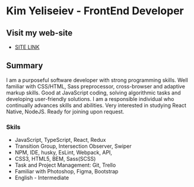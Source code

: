 # Kim Yeliseiev - FrontEnd Developer

## Visit my web-site

- [SITE LINK](https://yeliseiev.github.io/portfolio/)

## Summary

I am a purposeful software developer with strong programming skills. Well familiar with CSS/HTML, Sass preprocessor, cross-browser and adaptive markup skills. Good at JavaScript coding, solving algorithmic tasks and developing user-friendly solutions. I am a responsible individual who continually advances skills and abilities. Very interested in studying React Native, NodeJS.
Ready for joining upon request.

### Skils

* JavaScript, TypeScript, React, Redux
* Transition Group, Intersection Observer, Swiper
* NPM, IDE, husky, EsLint, Webpack, API,
* CSS3, HTML5, BEM, Sass(SCSS)
* Task and Project Management: Git, Trello
* Familiar with Photoshop, Figma, Bootstrap
* English - Intermediate
